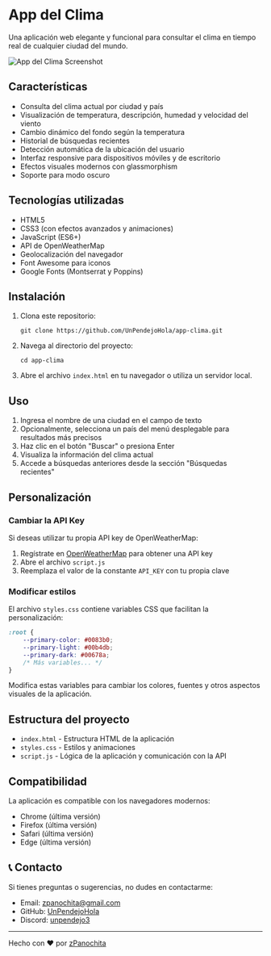 
# App del Clima

Una aplicación web elegante y funcional para consultar el clima en tiempo real de cualquier ciudad del mundo.

![App del Clima Screenshot](https://media.discordapp.net/attachments/1057074297555918869/1354974117601869884/image.png?ex=67e73d7b&is=67e5ebfb&hm=ece33b8c3e5a8acda2d362f580f6294a81d0fe70b4bc92fb0c24307f1a11e086&=&format=webp&quality=lossless&width=1122&height=544)

## Características

- Consulta del clima actual por ciudad y país
- Visualización de temperatura, descripción, humedad y velocidad del viento
- Cambio dinámico del fondo según la temperatura
- Historial de búsquedas recientes
- Detección automática de la ubicación del usuario
- Interfaz responsive para dispositivos móviles y de escritorio
- Efectos visuales modernos con glassmorphism
- Soporte para modo oscuro

## Tecnologías utilizadas

- HTML5
- CSS3 (con efectos avanzados y animaciones)
- JavaScript (ES6+)
- API de OpenWeatherMap
- Geolocalización del navegador
- Font Awesome para iconos
- Google Fonts (Montserrat y Poppins)

## Instalación

1. Clona este repositorio:
   ```
   git clone https://github.com/UnPendejoHola/app-clima.git
   ```

2. Navega al directorio del proyecto:
   ```
   cd app-clima
   ```

3. Abre el archivo `index.html` en tu navegador o utiliza un servidor local.

## Uso

1. Ingresa el nombre de una ciudad en el campo de texto
2. Opcionalmente, selecciona un país del menú desplegable para resultados más precisos
3. Haz clic en el botón "Buscar" o presiona Enter
4. Visualiza la información del clima actual
5. Accede a búsquedas anteriores desde la sección "Búsquedas recientes"

## Personalización

### Cambiar la API Key

Si deseas utilizar tu propia API key de OpenWeatherMap:

1. Regístrate en [OpenWeatherMap](https://openweathermap.org/) para obtener una API key
2. Abre el archivo `script.js`
3. Reemplaza el valor de la constante `API_KEY` con tu propia clave

### Modificar estilos

El archivo `styles.css` contiene variables CSS que facilitan la personalización:

```css
:root {
    --primary-color: #0083b0;
    --primary-light: #00b4db;
    --primary-dark: #00678a;
    /* Más variables... */
}
```

Modifica estas variables para cambiar los colores, fuentes y otros aspectos visuales de la aplicación.

## Estructura del proyecto

- `index.html` - Estructura HTML de la aplicación
- `styles.css` - Estilos y animaciones
- `script.js` - Lógica de la aplicación y comunicación con la API

## Compatibilidad

La aplicación es compatible con los navegadores modernos:
- Chrome (última versión)
- Firefox (última versión)
- Safari (última versión)
- Edge (última versión)

## 📞 Contacto

Si tienes preguntas o sugerencias, no dudes en contactarme:
- Email: zpanochita@gmail.com
- GitHub: [UnPendejoHola](https://github.com/UnPendejoHola)
- Discord: [unpendejo3](https://discord.com/users/1046488706078482505)

---

Hecho con ❤️ por [zPanochita](https://zpanochita.lat)
